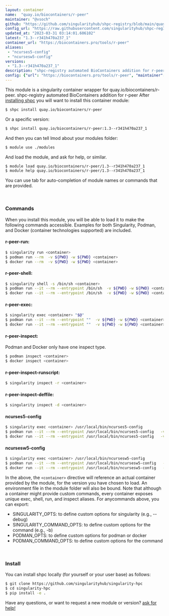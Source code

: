 ```yaml
---
layout: container
name:  "quay.io/biocontainers/r-peer"
maintainer: "@vsoch"
github: "https://github.com/singularityhub/shpc-registry/blob/main/quay.io/biocontainers/r-peer/container.yaml"
config_url: "https://raw.githubusercontent.com/singularityhub/shpc-registry/main/quay.io/biocontainers/r-peer/container.yaml"
updated_at: "2023-03-31 03:14:01.606102"
latest: "1.3--r341h470a237_1"
container_url: "https://biocontainers.pro/tools/r-peer"
aliases:
 - "ncurses5-config"
 - "ncursesw5-config"
versions:
 - "1.3--r341h470a237_1"
description: "shpc-registry automated BioContainers addition for r-peer"
config: {"url": "https://biocontainers.pro/tools/r-peer", "maintainer": "@vsoch", "description": "shpc-registry automated BioContainers addition for r-peer", "latest": {"1.3--r341h470a237_1": "sha256:a1f701ccf7a278805b51ad8cc1eeb8df532fda2553a5daf4cc2baf6fbd3feb02"}, "tags": {"1.3--r341h470a237_1": "sha256:a1f701ccf7a278805b51ad8cc1eeb8df532fda2553a5daf4cc2baf6fbd3feb02"}, "docker": "quay.io/biocontainers/r-peer", "aliases": {"ncurses5-config": "/usr/local/bin/ncurses5-config", "ncursesw5-config": "/usr/local/bin/ncursesw5-config"}}
---
```


This module is a singularity container wrapper for quay.io/biocontainers/r-peer.
shpc-registry automated BioContainers addition for r-peer
After [installing shpc](#install) you will want to install this container module:


```bash
$ shpc install quay.io/biocontainers/r-peer
```

Or a specific version:

```bash
$ shpc install quay.io/biocontainers/r-peer:1.3--r341h470a237_1
```

And then you can tell lmod about your modules folder:

```bash
$ module use ./modules
```

And load the module, and ask for help, or similar.

```bash
$ module load quay.io/biocontainers/r-peer/1.3--r341h470a237_1
$ module help quay.io/biocontainers/r-peer/1.3--r341h470a237_1
```

You can use tab for auto-completion of module names or commands that are provided.

<br>

### Commands

When you install this module, you will be able to load it to make the following commands accessible.
Examples for both Singularity, Podman, and Docker (container technologies supported) are included.

#### r-peer-run:

```bash
$ singularity run <container>
$ podman run --rm  -v ${PWD} -w ${PWD} <container>
$ docker run --rm  -v ${PWD} -w ${PWD} <container>
```

#### r-peer-shell:

```bash
$ singularity shell -s /bin/sh <container>
$ podman run --it --rm --entrypoint /bin/sh  -v ${PWD} -w ${PWD} <container>
$ docker run --it --rm --entrypoint /bin/sh  -v ${PWD} -w ${PWD} <container>
```

#### r-peer-exec:

```bash
$ singularity exec <container> "$@"
$ podman run --it --rm --entrypoint ""  -v ${PWD} -w ${PWD} <container> "$@"
$ docker run --it --rm --entrypoint ""  -v ${PWD} -w ${PWD} <container> "$@"
```

#### r-peer-inspect:

Podman and Docker only have one inspect type.

```bash
$ podman inspect <container>
$ docker inspect <container>
```

#### r-peer-inspect-runscript:

```bash
$ singularity inspect -r <container>
```

#### r-peer-inspect-deffile:

```bash
$ singularity inspect -d <container>
```


#### ncurses5-config

```bash
$ singularity exec <container> /usr/local/bin/ncurses5-config
$ podman run --it --rm --entrypoint /usr/local/bin/ncurses5-config   -v ${PWD} -w ${PWD} <container> -c " $@"
$ docker run --it --rm --entrypoint /usr/local/bin/ncurses5-config   -v ${PWD} -w ${PWD} <container> -c " $@"
```


#### ncursesw5-config

```bash
$ singularity exec <container> /usr/local/bin/ncursesw5-config
$ podman run --it --rm --entrypoint /usr/local/bin/ncursesw5-config   -v ${PWD} -w ${PWD} <container> -c " $@"
$ docker run --it --rm --entrypoint /usr/local/bin/ncursesw5-config   -v ${PWD} -w ${PWD} <container> -c " $@"
```



In the above, the `<container>` directive will reference an actual container provided
by the module, for the version you have chosen to load. An environment file in the
module folder will also be bound. Note that although a container
might provide custom commands, every container exposes unique exec, shell, run, and
inspect aliases. For anycommands above, you can export:

 - SINGULARITY_OPTS: to define custom options for singularity (e.g., --debug)
 - SINGULARITY_COMMAND_OPTS: to define custom options for the command (e.g., -b)
 - PODMAN_OPTS: to define custom options for podman or docker
 - PODMAN_COMMAND_OPTS: to define custom options for the command

<br>

### Install

You can install shpc locally (for yourself or your user base) as follows:

```bash
$ git clone https://github.com/singularityhub/singularity-hpc
$ cd singularity-hpc
$ pip install -e .
```

Have any questions, or want to request a new module or version? [ask for help!](https://github.com/singularityhub/singularity-hpc/issues)